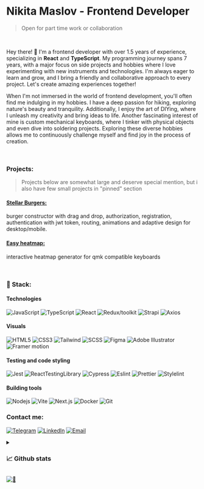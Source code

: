 # Nikita Maslov - Frontend Developer

> Open for part time work or collaboration

<br>

Hey there! 👋 I'm a frontend developer with over 1.5 years of experience, specializing in **React** and **TypeScript**. My programming journey spans 7 years, with a major focus on side projects and hobbies where I love experimenting with new instruments and technologies. I'm always eager to learn and grow, and I bring a friendly and collaborative approach to every project. Let's create amazing experiences together!
  
  
When I'm not immersed in the world of frontend development, you'll often find me indulging in my hobbies. I have a deep passion for hiking, exploring nature's beauty and tranquility. Additionally, I enjoy the art of DIYing, where I unleash my creativity and bring ideas to life. Another fascinating interest of mine is custom mechanical keyboards, where I tinker with physical objects and even dive into soldering projects. Exploring these diverse hobbies allows me to continuously challenge myself and find joy in the process of creation.


<br>

### Projects:

> Projects below are somewhat large and deserve special mention, but i also have few small projects in "pinned" section

#### [Stellar Burgers:](https://github.com/maslomeister/react-burger)

burger constructor with drag and drop, authorization, registration, authentication with jwt token, routing, animations and adaptive design for desktop/mobile.

#### [Easy heatmap:](https://github.com/maslomeister/easyheatmap)

interactive heatmap generator for qmk compatible keyboards

<br>

### 🔮 Stack:

#### Technologies

![JavaScript](https://img.shields.io/static/v1?message=javascript&logo=javascript&style=for-the-badge&color=1f1e34&label=%20)
![TypeScript](https://img.shields.io/static/v1?message=typescript&logo=typescript&style=for-the-badge&color=1f1e34&label=%20)
![React](https://img.shields.io/static/v1?message=react&logo=react&style=for-the-badge&color=1f1e34&label=%20)
![Redux/toolkit](https://img.shields.io/static/v1?message=redux/toolkit&logo=redux&style=for-the-badge&color=1f1e34&label=%20)
![Strapi](https://img.shields.io/static/v1?message=strapi&logo=strapi&style=for-the-badge&color=1f1e34&label=%20)
![Axios](https://img.shields.io/static/v1?message=axios&logo=axios&style=for-the-badge&color=1f1e34&label=%20)


#### Visuals


![HTML5](https://img.shields.io/static/v1?message=HTML5&logo=html5&style=for-the-badge&color=1f1e34&label=%20)
![CSS3](https://img.shields.io/static/v1?message=css3&logo=css3&style=for-the-badge&color=1f1e34&label=%20)
![Tailwind](https://img.shields.io/static/v1?message=tailwind&logo=tailwindcss&style=for-the-badge&color=1f1e34&label=%20)
![SCSS](https://img.shields.io/static/v1?message=scss&logo=scss&style=for-the-badge&color=1f1e34&label=%20)
![Figma](https://img.shields.io/static/v1?message=figma&logo=figma&style=for-the-badge&color=1f1e34&label=%20)
![Adobe Illustrator](https://img.shields.io/static/v1?message=Adobe%20Illustrator&logo=adobeillustrator&style=for-the-badge&color=1f1e34&label=%20)
![Framer motion](https://img.shields.io/static/v1?message=framer+motion&logo=framer&style=for-the-badge&color=1f1e34&label=%20)


#### Testing and code styling
![Jest](https://img.shields.io/static/v1?message=jest&logo=jest&style=for-the-badge&color=1f1e34&label=%20)
![ReactTestingLibrary](https://img.shields.io/static/v1?message=reacttestinglibrary&logo=testinglibrary&style=for-the-badge&color=1f1e34&label=%20)
![Cypress](https://img.shields.io/static/v1?message=cypress&logo=cypress&style=for-the-badge&color=1f1e34&label=%20)
![Eslint](https://img.shields.io/static/v1?message=eslint&logo=eslint&style=for-the-badge&color=1f1e34&label=%20)
![Prettier](https://img.shields.io/static/v1?message=prettier&logo=prettier&style=for-the-badge&color=1f1e34&label=%20)
![Stylelint](https://img.shields.io/static/v1?message=stylelint&logo=stylelint&style=for-the-badge&color=1f1e34&label=%20)


#### Building tools

![Nodejs](https://img.shields.io/static/v1?message=node&logo=node.js&style=for-the-badge&color=1f1e34&label=%20)
![Vite](https://img.shields.io/static/v1?message=vite&logo=vite&style=for-the-badge&color=1f1e34&label=%20)
![Next.js](https://img.shields.io/static/v1?message=nextjs&logo=next.js&style=for-the-badge&color=1f1e34&label=%20)
![Docker](https://img.shields.io/static/v1?message=docker&logo=docker&style=for-the-badge&color=1f1e34&label=%20)
![Git](https://img.shields.io/static/v1?message=git&logo=git&style=for-the-badge&color=1f1e34&label=%20)


### Contact me:

[![Telegram](https://img.shields.io/static/v1?message=telegram&logo=telegram&style=for-the-badge&color=1f1e34&label=%20)](https://t.me/maslomeister)
[![LinkedIn](https://img.shields.io/static/v1?message=LinkedIn&logo=LinkedIn&style=for-the-badge&color=1f1e34&label=%20)](https://www.linkedin.com/in/maslomeister/)
[![Email](https://img.shields.io/static/v1?message=maslomeister@gmail.com&logo=gmail&style=for-the-badge&color=1f1e34&label=%20)](mailto:maslomeister@gmail.com)

<details>
<summary>
  
### 📈 Github stats
</summary>
<br>
<p align = "center">
  <img width="54%" src = "https://github-readme-stats.vercel.app/api?username=maslomeister&layout=compact&show_icons=true&theme=radical">
  <img width="45%" src = "https://github-readme-stats.vercel.app/api/top-langs/?username=maslomeister&hide=c&layout=compact&theme=radical">
</p>
<br>
</details>

[![👀](https://api.visitorbadge.io/api/visitors?path=maslomeister&label=👀&labelColor=%231f1e34&countColor=%231f1e34&style=flat-square&labelStyle=upper)](https://visitorbadge.io/status?path=maslomeister)
